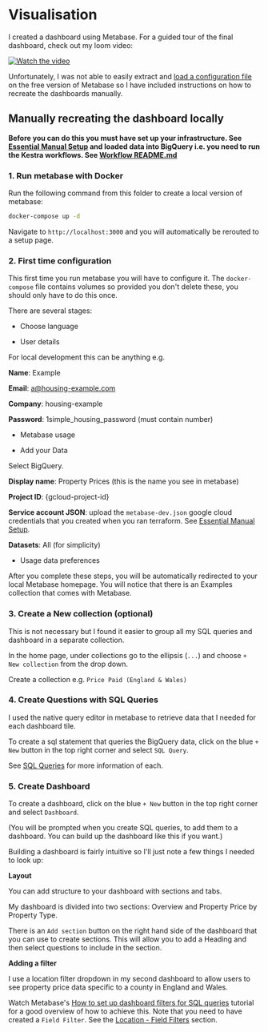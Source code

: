 # Visualisation

I created a dashboard using Metabase. For a guided tour of the final dashboard, check out my loom video:

[![Watch the video](https://cdn.loom.com/sessions/thumbnails/01fd4fbae9144aa59688838bbeb6f41e-b2239ee6fad1336a-full-play.gif)](https://www.loom.com/share/01fd4fbae9144aa59688838bbeb6f41e)

Unfortunately, I was not able to easily extract and [load a configuration file](https://www.metabase.com/docs/latest/configuring-metabase/config-file) on the free version of Metabase so I have included instructions on how to recreate the dashboards manually. 

## Manually recreating the dashboard locally

**Before you can do this you must have set up your infrastructure. See [Essential Manual Setup](../infrastructure/notes/00_essential_manual_setup.md) and loaded data into BigQuery i.e. you need to run the Kestra workflows. See [Workflow README.md](../01_workflow/README.md)**

### 1. Run metabase with Docker

Run the following command from this folder to create a local version of metabase:

```bash
docker-compose up -d
```

Navigate to `http://localhost:3000` and you will automatically be rerouted to a setup page.

### 2. First time configuration

This first time you run metabase you will have to configure it. The `docker-compose` file contains volumes so provided you don't delete these, you should only have to do this once.

There are several stages:

- Choose language

- User details

For local development this can be anything e.g.

**Name**: Example

**Email**: a@housing-example.com

**Company**: housing-example

**Password**: 1simple_housing_password (must contain number)

- Metabase usage

- Add your Data

Select BigQuery.

**Display name**: Property Prices (this is the name you see in metabase)

**Project ID**: {gcloud-project-id} 

**Service account JSON**: upload the `metabase-dev.json` google cloud credentials that you created when you ran terraform. See [Essential Manual Setup](../infrastructure/notes/00_essential_manual_setup.md).

**Datasets**: All (for simplicity)

- Usage data preferences

After you complete these steps, you will be automatically redirected to your local Metabase homepage. You will notice that there is an Examples collection that comes with Metabase.

### 3. Create a New collection (optional)

This is not necessary but I found it easier to group all my SQL queries and dashboard in a separate collection.

In the home page, under collections go to the ellipsis (`...`) and choose `+ New collection` from the drop down. 

Create a collection e.g. `Price Paid (England & Wales)`

### 4. Create Questions with SQL Queries

I used the native query editor in metabase to retrieve data that I needed for each dashboard tile.

To create a sql statement that queries the BigQuery data, click on the blue `+ New` button in the top right corner and select `SQL Query`.

See [SQL Queries](sql_queries.md) for more information of each.

### 5. Create Dashboard

To create a dashboard, click on the blue `+ New` button in the top right corner and select `Dashboard`.

(You will be prompted when you create SQL queries, to add them to a dashboard. You can build up the dashboard like this if you want.)

Building a dashboard is fairly intuitive so I'll just note a few things I needed to look up:

**Layout**

You can add structure to your dashboard with sections and tabs.

My dashboard is divided into two sections: Overview and Property Price by Property Type.

There is an `Add section` button on the right hand side of the dashboard that you can use to create sections. This will allow you to add a Heading and then select questions to include in the section.

**Adding a filter**

I use a location filter dropdown in my second dashboard to allow users to see property price data specific to a county in England and Wales.

Watch Metabase's [How to set up dashboard filters for SQL queries](https://youtu.be/itNp4cHktlw?feature=shared) tutorial for a good overview of how to achieve this. Note that you need to have created a `Field Filter`. See the [Location - Field Filters](./sql_queries.md) section.

